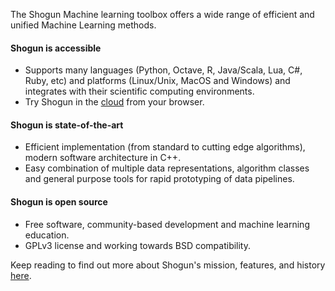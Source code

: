 The Shogun Machine learning toolbox offers a wide range of efficient and unified Machine Learning methods.


#### Shogun is accessible

* Supports many languages (Python, Octave, R, Java/Scala, Lua, C#, Ruby, etc) and platforms (Linux/Unix, MacOS and Windows) and integrates with their scientific computing environments.
* Try Shogun in the [cloud](https://cloud.shogun.ml) from your browser.


#### Shogun is state-of-the-art

* Efficient implementation (from standard to cutting edge algorithms), modern software architecture in C++.
* Easy combination of multiple data representations, algorithm classes and general purpose tools for rapid prototyping of data pipelines.

#### Shogun is open source

* Free software, community-based development and machine learning education.
* GPLv3 license and working towards BSD compatibility.

Keep reading to find out more about Shogun's mission, features, and history [here](http://shogun.ml/mission).
